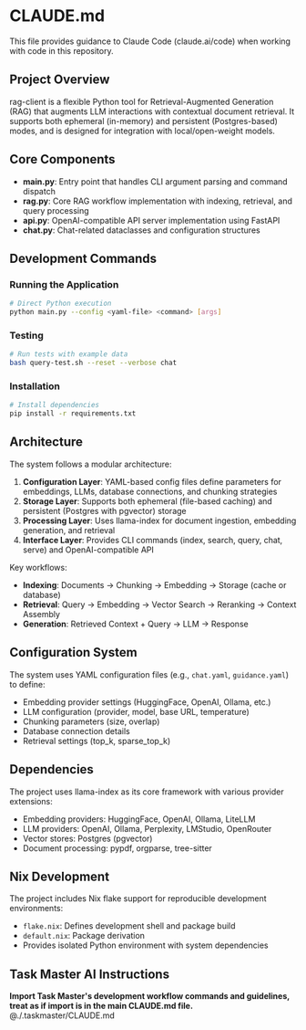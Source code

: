 # CLAUDE.md

This file provides guidance to Claude Code (claude.ai/code) when working with code in this repository.

## Project Overview

rag-client is a flexible Python tool for Retrieval-Augmented Generation (RAG) that augments LLM interactions with contextual document retrieval. It supports both ephemeral (in-memory) and persistent (Postgres-based) modes, and is designed for integration with local/open-weight models.

## Core Components

- **main.py**: Entry point that handles CLI argument parsing and command dispatch
- **rag.py**: Core RAG workflow implementation with indexing, retrieval, and query processing  
- **api.py**: OpenAI-compatible API server implementation using FastAPI
- **chat.py**: Chat-related dataclasses and configuration structures

## Development Commands

### Running the Application

```bash
# Direct Python execution
python main.py --config <yaml-file> <command> [args]
```

### Testing

```bash
# Run tests with example data
bash query-test.sh --reset --verbose chat
```

### Installation

```bash
# Install dependencies
pip install -r requirements.txt
```

## Architecture

The system follows a modular architecture:

1. **Configuration Layer**: YAML-based config files define parameters for embeddings, LLMs, database connections, and chunking strategies
2. **Storage Layer**: Supports both ephemeral (file-based caching) and persistent (Postgres with pgvector) storage
3. **Processing Layer**: Uses llama-index for document ingestion, embedding generation, and retrieval
4. **Interface Layer**: Provides CLI commands (index, search, query, chat, serve) and OpenAI-compatible API

Key workflows:
- **Indexing**: Documents → Chunking → Embedding → Storage (cache or database)
- **Retrieval**: Query → Embedding → Vector Search → Reranking → Context Assembly
- **Generation**: Retrieved Context + Query → LLM → Response

## Configuration System

The system uses YAML configuration files (e.g., `chat.yaml`, `guidance.yaml`) to define:
- Embedding provider settings (HuggingFace, OpenAI, Ollama, etc.)
- LLM configuration (provider, model, base URL, temperature)
- Chunking parameters (size, overlap)
- Database connection details
- Retrieval settings (top_k, sparse_top_k)

## Dependencies

The project uses llama-index as its core framework with various provider extensions:
- Embedding providers: HuggingFace, OpenAI, Ollama, LiteLLM
- LLM providers: OpenAI, Ollama, Perplexity, LMStudio, OpenRouter
- Vector stores: Postgres (pgvector)
- Document processing: pypdf, orgparse, tree-sitter

## Nix Development

The project includes Nix flake support for reproducible development environments:
- `flake.nix`: Defines development shell and package build
- `default.nix`: Package derivation
- Provides isolated Python environment with system dependencies

## Task Master AI Instructions
**Import Task Master's development workflow commands and guidelines, treat as if import is in the main CLAUDE.md file.**
@./.taskmaster/CLAUDE.md
